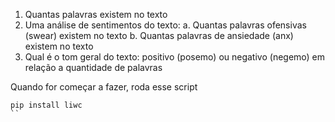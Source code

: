 1. Quantas palavras existem no texto
2. Uma análise de sentimentos do texto:
a. Quantas palavras ofensivas (swear) existem no texto
b. Quantas palavras de ansiedade (anx) existem no texto
3. Qual é o tom geral do texto: positivo (posemo) ou negativo (negemo) em relação a
quantidade de palavras


Quando for começar a fazer, roda esse script
```
pip install liwc
``